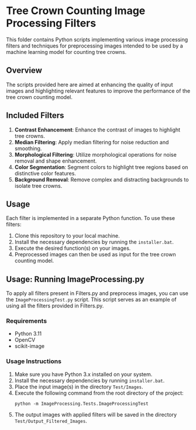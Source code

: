 # Tree Crown Counting Image Processing Filters

This folder contains Python scripts implementing various image processing filters and techniques for preprocessing images intended to be used by a machine learning model for counting tree crowns.

## Overview

The scripts provided here are aimed at enhancing the quality of input images and highlighting relevant features to improve the performance of the tree crown counting model.

## Included Filters

1. **Contrast Enhancement**: Enhance the contrast of images to highlight tree crowns.
2. **Median Filtering**: Apply median filtering for noise reduction and smoothing.
3. **Morphological Filtering**: Utilize morphological operations for noise removal and shape enhancement.
4. **Color Segmentation**: Segment colors to highlight tree regions based on distinctive color features.
5. **Background Removal**: Remove complex and distracting backgrounds to isolate tree crowns.

## Usage

Each filter is implemented in a separate Python function. To use these filters:

1. Clone this repository to your local machine.
2. Install the necessary dependencies by running the `installer.bat`.
3. Execute the desired function(s) on your images.
4. Preprocessed images can then be used as input for the tree crown counting model.

## Usage: Running ImageProcessing.py

To apply all filters present in Filters.py and preprocess images, you can use the `ImageProcessingTest.py` script. This script serves as an example of using all the filters provided in Filters.py.

### Requirements

- Python 3.11
- OpenCV
- scikit-image

### Usage Instructions

1. Make sure you have Python 3.x installed on your system.
2. Install the necessary dependencies by running `installer.bat`.
3. Place the input image(s) in the directory `Test/Images`.
4. Execute the following command from the root directory of the project:
   ```
   python -m ImageProcessing.Tests.ImageProcessingTest
   ```
5. The output images with applied filters will be saved in the directory `Test/Output_Filtered_Images`.
